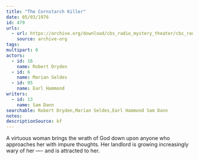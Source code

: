 ```yaml
---
title: "The Cornstarch Killer"
date: 05/03/1976
id: 479
urls: 
  - url: https://archive.org/download/cbs_radio_mystery_theater/cbs_radio_mystery_theater-0451-0500.zip/cbs_radio_mystery_theater-0451-0500%2Fcbsrmt_0479_the_cornstarch_killer.mp3
    source: archive-org
tags: 
multipart: 0
actors:  
  - id: 16
    name: Robert Dryden  
  - id: 6
    name: Marian Seldes  
  - id: 95
    name: Earl Hammond
writers:  
  - id: 13
    name: Sam Dann
searchable: Robert Dryden,Marian Seldes,Earl Hammond Sam Dann
notes: 
descriptionSource: kf
---
```

A virtuous woman brings the wrath of God down upon anyone who approaches her with impure thoughts. Her landlord is growing increasingly wary of her —- and is attracted to her.
